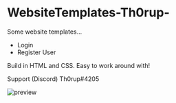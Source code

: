 # WebsiteTemplates-Th0rup-

Some website templates...
- Login 
- Register User

Build in HTML and CSS.
Easy to work around with!

Support (Discord) Th0rup#4205

![preview](Skærmbillede%202021-04-30%20kl.%2002.40.39.png)
